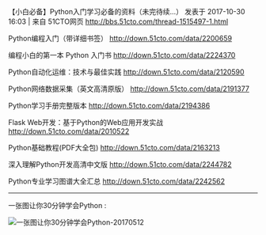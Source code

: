 【小白必备】Python入门学习必备的资料（未完待续...） 
发表于 2017-10-30 16:03 | 来自  51CTO网页 
http://bbs.51cto.com/thread-1515497-1.html

Python编程入门（带详细书签）
http://down.51cto.com/data/2200659

编程小白的第一本 Python 入门书
http://down.51cto.com/data/2224370

Python自动化运维：技术与最佳实践
http://down.51cto.com/data/2120590

Python网络数据采集（英文高清原版）
http://down.51cto.com/data/2191377

Python学习手册完整版本
http://down.51cto.com/data/2194386

Flask Web开发：基于Python的Web应用开发实战
http://down.51cto.com/data/2010522

Python基础教程(PDF大全包)
http://down.51cto.com/data/2163213

深入理解Python开发高清中文版
http://down.51cto.com/data/2244782

Python专业学习图谱大全汇总
http://down.51cto.com/data/2242562

---------------------------------------
一张图让你30分钟学会Python :

![一张图让你30分钟学会Python-20170512](https://raw.githubusercontent.com/taoste/Hello-World/master/Technical%20File(PDF)/%E4%B8%80%E5%BC%A0%E5%9B%BE%E8%AE%A9%E4%BD%A030%E5%88%86%E9%92%9F%E5%AD%A6%E4%BC%9APython-20170512.png)
